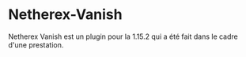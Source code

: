 # Netherex-Vanish
Netherex Vanish est un plugin pour la 1.15.2 qui a été fait dans le cadre d'une prestation.
